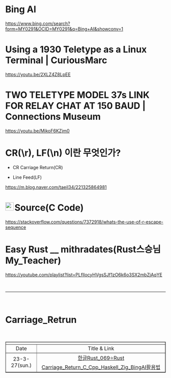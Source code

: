 # Bing AI 

https://www.bing.com/search?form=MY0291&OCID=MY0291&q=Bing+AI&showconv=1

# Using a 1930 Teletype as a Linux Terminal | CuriousMarc

https://youtu.be/2XLZ4Z8LpEE

# TWO TELETYPE MODEL 37s LINK FOR RELAY CHAT AT 150 BAUD | Connections Museum

https://youtu.be/MikoF6KZjm0

# CR(\r), LF(\n) 이란 무엇인가?

- CR Carriage Return(CR)

- Line Feed(LF)

https://m.blog.naver.com/taeil34/221325864981


# Source(C Code)<a href="https://en.wikipedia.org/wiki/C_(programming_language)"><img align="left" alt="rust1" width="26px" src="https://user-images.githubusercontent.com/67513038/218466687-3ac83bee-4621-4e75-9141-39724ec2b37b.png" /></a>

https://stackoverflow.com/questions/7372918/whats-the-use-of-r-escape-sequence

# Easy Rust \_\_ mithradates(Rust스승님My_Teacher)

https://youtube.com/playlist?list=PLfllocyHVgsSJf1zO6k6o3SX2mbZjAqYE

<br>

<hr>

<br>

# Carriage_Retrun

<br>

<table border="1">
    <tr>
    <td colspan="2" align="center"></td>
    </tr>
    <tr align="center">
        <td>Date</td>
        <td>Title & Link</td>
    </tr>
    <tr align="center">
        <td>23-3-27(sun.)</td>
        <td><a href="https://youtu.be/Mo-0k59wtAA">한글Rust_069⭐️Rust Carriage_Return_C_Cpp_Haskell_Zig_BingAI활용법</td>
    </tr>
</table>
